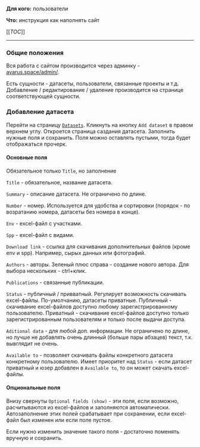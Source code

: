 **Для кого:** пользователи

**Что:** инструкция как наполнять сайт

[[_TOC_]]

---

### Общие положения

Вся работа с сайтом производится через админку - [avarus.space/admin/](https://avarus.space/admin/).

Есть сущности - датасеты, пользователи, связанные проекты и т.д.
Добавление / редактирование / удаление производится на странице соответствующей сущности.

### Добавление датасета

Перейти на страницу [`Datasets`](https://avarus.space/admin/datasets/dataset/).
Кликнуть на кнопку `Add dataset` в правом верхнем углу.
Откроется страница саздания датасета.
Заполнить нужные поля и сохранить.
Поля можно оставлять пустыми, тогда будет отображаться прочерк.

#### Основные поля
Обязательное только `Title`, но заполнение

`Title` - обязательное, название датасета.

`Summary` - описание датасета. Не ограничено по длине.

`Number` - номер. Используется для удобства и сортировки (порядок - по возратанию номера, датасеты без номера в конце).

`Env` - excel-файл с участками.

`Spp` - excel-файл с видами.

`Download link` - ссылка для скачивания дополнительных файлов (кроме env и spp).
Например, сырых данных или фотографий.

`Authors` - авторы.
Зеленый плюс справа - создание нового автора.
Для выбора нескольких - ctrl+клик.

`Publications` - связанные публикации.

`Status` - публичный / привватный.
Регулирует возможность скачивать excel-файлы.
По-умолчанию, датасеты приватные.
Публичный - скачивание excel-файлов доступно любому зарегистрированному пользователю.
Приватный - скачивание excel-файлов доступно только зарегистрированным пользователям и только после выдачи доступа.

`Aditional data` - для любой доп. информации. Не ограничено по длине, но лучше не добавлять очень длинный (больше пары абзацев) текст, т.к. вывглядит не очень.

`Available to` - позволяет скачивать файлы конкретного датасета конкретному пользователю.
Имеет приоритет над `Status` - если датасет приватный и юзер добавлен в `Available to`, то он может скачать excel-файлы.

#### Опциональные поля

Внизу свернуты `Optional fields (show)` - эти поля, если возможно, расчитываются из excel-файлов и заполняются автоматически.
Автозаполнение этих полей срабатывает при сохранении, если excel-файл был изменен или если поле пустое.

Если нужно изменить значение такого поля - достаточно поменять вручную и сохранить.
